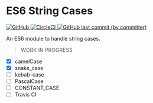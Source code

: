 # ES6 String Cases

<a href="./LICENSE">
    <img alt="GitHub" src="https://img.shields.io/github/license/acfatah/string-cases?style=flat-square">
</a>

<a href="https://dl.circleci.com/status-badge/redirect/gh/acfatah/string-cases/tree/main">
    <img alt="CircleCI" src="https://img.shields.io/circleci/build/github/acfatah/string-cases/main">
</a>

<a href="https://github.com/acfatah/string-cases/commits/main">
    <img alt="GitHub last commit (by committer)" src="https://img.shields.io/github/last-commit/acfatah/string-cases?display_timestamp=committer&style=flat-square">
</a>


An ES6 module to handle string cases.

> WORK IN PROGRESS

- [x] camelCase
- [x] snake_case
- [ ] kebab-case
- [ ] PascalCase
- [ ] CONSTANT_CASE
- [ ] Travis CI 
